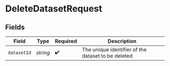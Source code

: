 # DeleteDatasetRequest


## Fields

| Field                                              | Type                                               | Required                                           | Description                                        |
| -------------------------------------------------- | -------------------------------------------------- | -------------------------------------------------- | -------------------------------------------------- |
| `datasetId`                                        | *string*                                           | :heavy_check_mark:                                 | The unique identifier of the dataset to be deleted |